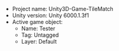 <!-- UNITY CODE ASSIST INSTRUCTIONS START -->
- Project name: Unity3D-Game-TileMatch
- Unity version: Unity 6000.1.3f1
- Active game object:
  - Name: Tester
  - Tag: Untagged
  - Layer: Default
<!-- UNITY CODE ASSIST INSTRUCTIONS END -->